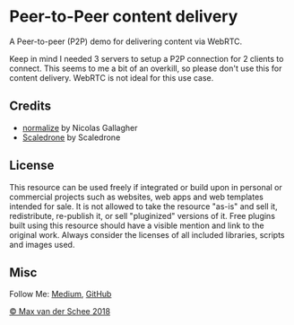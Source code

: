 # Peer-to-Peer content delivery

A Peer-to-peer (P2P) demo for delivering content via WebRTC.

Keep in mind I needed 3 servers to setup a P2P connection for 2 clients to connect. This seems to me a bit of an overkill, so please don't use this for content delivery. WebRTC is not ideal for this use case.

## Credits

- [normalize](github.com/necolas/normalize.css) by Nicolas Gallagher
- [Scaledrone](https://www.scaledrone.com/) by Scaledrone

## License
This resource can be used freely if integrated or build upon in personal or commercial projects such as websites, web apps and web templates intended for sale. It is not allowed to take the resource "as-is" and sell it, redistribute, re-publish it, or sell "pluginized" versions of it. Free plugins built using this resource should have a visible mention and link to the original work. Always consider the licenses of all included libraries, scripts and images used.

## Misc

Follow Me: [Medium](https://medium.com/@maxvanderschee), [GitHub](https://github.com/mvdschee)

[© Max van der Schee 2018](https://maxvanderschee.nl)




